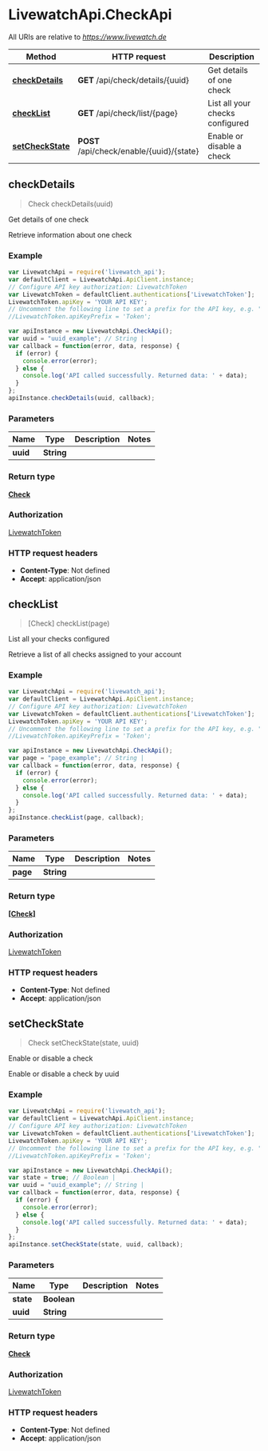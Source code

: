 # LivewatchApi.CheckApi

All URIs are relative to *https://www.livewatch.de*

Method | HTTP request | Description
------------- | ------------- | -------------
[**checkDetails**](CheckApi.md#checkDetails) | **GET** /api/check/details/{uuid} | Get details of one check
[**checkList**](CheckApi.md#checkList) | **GET** /api/check/list/{page} | List all your checks configured
[**setCheckState**](CheckApi.md#setCheckState) | **POST** /api/check/enable/{uuid}/{state} | Enable or disable a check



## checkDetails

> Check checkDetails(uuid)

Get details of one check

Retrieve information about one check

### Example

```javascript
var LivewatchApi = require('livewatch_api');
var defaultClient = LivewatchApi.ApiClient.instance;
// Configure API key authorization: LivewatchToken
var LivewatchToken = defaultClient.authentications['LivewatchToken'];
LivewatchToken.apiKey = 'YOUR API KEY';
// Uncomment the following line to set a prefix for the API key, e.g. "Token" (defaults to null)
//LivewatchToken.apiKeyPrefix = 'Token';

var apiInstance = new LivewatchApi.CheckApi();
var uuid = "uuid_example"; // String | 
var callback = function(error, data, response) {
  if (error) {
    console.error(error);
  } else {
    console.log('API called successfully. Returned data: ' + data);
  }
};
apiInstance.checkDetails(uuid, callback);
```

### Parameters



Name | Type | Description  | Notes
------------- | ------------- | ------------- | -------------
 **uuid** | **String**|  | 

### Return type

[**Check**](Check.md)

### Authorization

[LivewatchToken](../README.md#LivewatchToken)

### HTTP request headers

- **Content-Type**: Not defined
- **Accept**: application/json


## checkList

> [Check] checkList(page)

List all your checks configured

Retrieve a list of all checks assigned to your account

### Example

```javascript
var LivewatchApi = require('livewatch_api');
var defaultClient = LivewatchApi.ApiClient.instance;
// Configure API key authorization: LivewatchToken
var LivewatchToken = defaultClient.authentications['LivewatchToken'];
LivewatchToken.apiKey = 'YOUR API KEY';
// Uncomment the following line to set a prefix for the API key, e.g. "Token" (defaults to null)
//LivewatchToken.apiKeyPrefix = 'Token';

var apiInstance = new LivewatchApi.CheckApi();
var page = "page_example"; // String | 
var callback = function(error, data, response) {
  if (error) {
    console.error(error);
  } else {
    console.log('API called successfully. Returned data: ' + data);
  }
};
apiInstance.checkList(page, callback);
```

### Parameters



Name | Type | Description  | Notes
------------- | ------------- | ------------- | -------------
 **page** | **String**|  | 

### Return type

[**[Check]**](Check.md)

### Authorization

[LivewatchToken](../README.md#LivewatchToken)

### HTTP request headers

- **Content-Type**: Not defined
- **Accept**: application/json


## setCheckState

> Check setCheckState(state, uuid)

Enable or disable a check

Enable or disable a check by uuid

### Example

```javascript
var LivewatchApi = require('livewatch_api');
var defaultClient = LivewatchApi.ApiClient.instance;
// Configure API key authorization: LivewatchToken
var LivewatchToken = defaultClient.authentications['LivewatchToken'];
LivewatchToken.apiKey = 'YOUR API KEY';
// Uncomment the following line to set a prefix for the API key, e.g. "Token" (defaults to null)
//LivewatchToken.apiKeyPrefix = 'Token';

var apiInstance = new LivewatchApi.CheckApi();
var state = true; // Boolean | 
var uuid = "uuid_example"; // String | 
var callback = function(error, data, response) {
  if (error) {
    console.error(error);
  } else {
    console.log('API called successfully. Returned data: ' + data);
  }
};
apiInstance.setCheckState(state, uuid, callback);
```

### Parameters



Name | Type | Description  | Notes
------------- | ------------- | ------------- | -------------
 **state** | **Boolean**|  | 
 **uuid** | **String**|  | 

### Return type

[**Check**](Check.md)

### Authorization

[LivewatchToken](../README.md#LivewatchToken)

### HTTP request headers

- **Content-Type**: Not defined
- **Accept**: application/json


